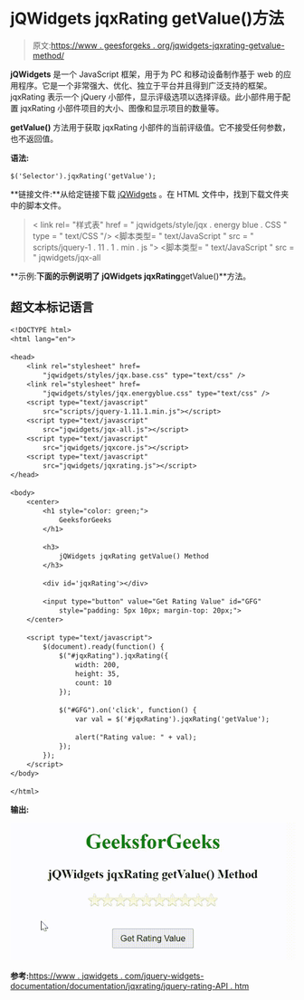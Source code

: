 # jQWidgets jqxRating getValue()方法

> 原文:[https://www . geesforgeks . org/jqwidgets-jqxrating-getvalue-method/](https://www.geeksforgeeks.org/jqwidgets-jqxrating-getvalue-method/)

**jQWidgets** 是一个 JavaScript 框架，用于为 PC 和移动设备制作基于 web 的应用程序。它是一个非常强大、优化、独立于平台并且得到广泛支持的框架。jqxRating 表示一个 jQuery 小部件，显示评级选项以选择评级。此小部件用于配置 jqxRating 小部件项目的大小、图像和显示项目的数量等。

**getValue()** 方法用于获取 jqxRating 小部件的当前评级值。它不接受任何参数，也不返回值。

**语法:**

```
$('Selector').jqxRating('getValue');
```

**链接文件:**从给定链接下载 [jQWidgets](https://www.jqwidgets.com/download/) 。在 HTML 文件中，找到下载文件夹中的脚本文件。

> <link rel="”stylesheet”" href="”jqwidgets/styles/jqx.base.css”" type="”text/css”">
> < link rel= "样式表" href = " jqwidgets/style/jqx . energy blue . CSS " type = " text/CSS "/>
> <脚本类型= " text/JavaScript " src = " scripts/jquery-1 . 11 . 1 . min . js "></脚本>
> <脚本类型= " text/JavaScript " src = " jqwidgets/jqx-all

**示例:**下面的示例说明了 jQWidgets jqxRating**getValue()**方法。

## 超文本标记语言

```
<!DOCTYPE html>
<html lang="en">

<head>
    <link rel="stylesheet" href=
        "jqwidgets/styles/jqx.base.css" type="text/css" />
    <link rel="stylesheet" href=
        "jqwidgets/styles/jqx.energyblue.css" type="text/css" />
    <script type="text/javascript" 
        src="scripts/jquery-1.11.1.min.js"></script>
    <script type="text/javascript" 
        src="jqwidgets/jqx-all.js"></script>
    <script type="text/javascript" 
        src="jqwidgets/jqxcore.js"></script>
    <script type="text/javascript" 
        src="jqwidgets/jqxrating.js"></script>
</head>

<body>
    <center>
        <h1 style="color: green;">
            GeeksforGeeks
        </h1>

        <h3>
            jQWidgets jqxRating getValue() Method
        </h3>

        <div id='jqxRating'></div>

        <input type="button" value="Get Rating Value" id="GFG"
            style="padding: 5px 10px; margin-top: 20px;">
    </center>

    <script type="text/javascript">
        $(document).ready(function() {
            $("#jqxRating").jqxRating({
                width: 200,
                height: 35,
                count: 10
            });

            $("#GFG").on('click', function() {
                var val = $('#jqxRating').jqxRating('getValue'); 

                alert("Rating value: " + val);
            });
        });
    </script>
</body>

</html>
```

**输出:**

![](img/77d12fd4a859dc921c84e8a3a8ee06cd.png)

**参考:**[https://www . jqwidgets . com/jquery-widgets-documentation/documentation/jqxrating/jquery-rating-API . htm](https://www.jqwidgets.com/jquery-widgets-documentation/documentation/jqxrating/jquery-rating-api.htm)